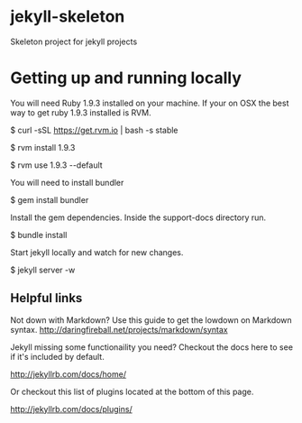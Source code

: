 jekyll-skeleton
===============

Skeleton project for jekyll projects

# Getting up and running locally

You will need Ruby 1.9.3 installed on your machine. If your on OSX the best way to get ruby 1.9.3 installed is RVM.

$ curl -sSL https://get.rvm.io | bash -s stable

$ rvm install 1.9.3

$ rvm use 1.9.3 --default

You will need to install bundler

$ gem install bundler

Install the gem dependencies. Inside the support-docs directory run.

$ bundle install

Start jekyll locally and watch for new changes.

$ jekyll server -w

## Helpful links

Not down with Markdown? Use this guide to get the lowdown on Markdown syntax.
http://daringfireball.net/projects/markdown/syntax

Jekyll missing some functionaility you need? Checkout the docs here to see if it's included by default.

http://jekyllrb.com/docs/home/

Or checkout this list of plugins located at the bottom of this page.

http://jekyllrb.com/docs/plugins/

